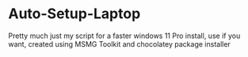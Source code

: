 # Auto-Setup-Laptop
Pretty much just my script for a faster windows 11 Pro install, use if you want, created using MSMG Toolkit and chocolatey package installer
